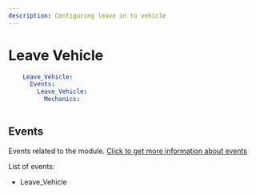 ```yaml
---
description: Configuring leave in to vehicle
---
```


# Leave Vehicle

```yaml
    Leave_Vehicle:
      Events:
        Leave_Vehicle:
          Mechanics:
          
```

## Events

Events related to the module.  [Click to get more information about events](../../events-mechanics/)

List of events:

* Leave\_Vehicle
